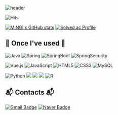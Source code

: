 <div align="left">
  
![header](https://capsule-render.vercel.app/api?type=waving&color=timeGradient&text=SUNG%20MINGI%20👋&animation=twinkling&fontSize=35&fontAlignY=40&fontAlign=25&height=250)

![Hits](https://hits.seeyoufarm.com/api/count/incr/badge.svg?url=https%3A%2F%2Fgithub.com%2FMinGi-SUNG&count_bg=%23FFDAC7&title_bg=%23FFADAD&icon=&icon_color=%23E7E7E7&title=hits&edge_flat=false)

[![MINGI's GitHub stats](https://github-readme-stats.vercel.app/api?username=MinGi-SUNG&include_all_commits=true&theme=dracula&hide_border=true&count_private=true)](https://github.com/jiholee0/github-readme-stats)
[![Solved.ac Profile](http://mazassumnida.wtf/api/v2/generate_badge?boj=mg2937)](https://solved.ac/mg2937/)

## 🔨 Once I've used 🔨
![Java](https://img.shields.io/badge/Java-007396.svg?&style=for-the-badge&logo=Java&logoColor=white)
![Spring](https://img.shields.io/badge/Spring-6DB33F.svg?&style=for-the-badge&logo=Spring&logoColor=white)
![SpringBoot](https://img.shields.io/badge/SpringBoot-6DB33F.svg?&style=for-the-badge&logo=SpringBoot&logoColor=white)
![SpringSecurity](https://img.shields.io/badge/SpringSecurity-6DB33F.svg?&style=for-the-badge&logo=SpringSecurity&logoColor=white)

![Vue.js](https://img.shields.io/badge/Vue.js-4FC08D.svg?&style=for-the-badge&logo=Vue.js&logoColor=white)
![JavaScript](https://img.shields.io/badge/JavaScript-F7DF1E.svg?&style=for-the-badge&logo=JavaScript&logoColor=white)
![HTML5](https://img.shields.io/badge/HTML5-E34F26.svg?&style=for-the-badge&logo=HTML5&logoColor=white)
![CSS3](https://img.shields.io/badge/CSS3-1572B6.svg?&style=for-the-badge&logo=CSS3&logoColor=white)
![MySQL](https://img.shields.io/badge/MySQL-4479A1.svg?&style=for-the-badge&logo=MySQL&logoColor=white)

![Python](https://img.shields.io/badge/linux-FCC624?style=for-the-badge&logo=linux&logoColor=black)
<img src="https://img.shields.io/badge/apache tomcat-F8DC75?style=for-the-badge&logo=apachetomcat&logoColor=black">
<img src="https://img.shields.io/badge/python-3776AB?style=for-the-badge&logo=python&logoColor=white"> 
<img src="https://img.shields.io/badge/OpenCV-5C3EE8?style=for-the-badge&logo=opencv&logoColor=white"> 
![R](https://img.shields.io/badge/RStudio%20IDE-75AADB.svg?style=for-the-badge&logo=RStudio%20IDE&logoColor=whitee)


## 📬 Contacts 📬
[![Gmail Badge](https://img.shields.io/badge/Gmail-d14836?style=flat-square&logo=Gmail&logoColor=white&link=mailto:kimsh1691@gmail.com)](mailto:minsgnn@gmail.com)
[![Naver Badge](https://img.shields.io/badge/Naver-03C75A?style=flat-square&logo=Naver&logoColor=white&link=mailto:rlatngus1691@naver.com)](mailto:mg2937@naver.com)
<!--
**MinGi-SUNG/MinGi-SUNG** is a ✨ _special_ ✨ repository because its `README.md` (this file) appears on your GitHub profile.

Here are some ideas to get you started:

- 🔭 I’m currently working on ...
- 🌱 I’m currently learning ...
- 👯 I’m looking to collaborate on ...
- 🤔 I’m looking for help with ...
- 💬 Ask me about ...
- 📫 How to reach me: ...
- 😄 Pronouns: ...
- ⚡ Fun fact: ...
-->
